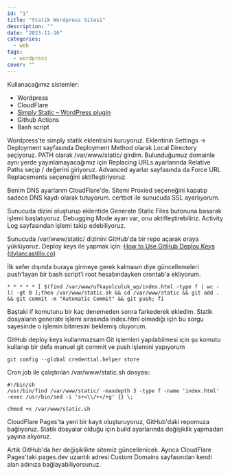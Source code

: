 ```yaml
---
id: "1"
title: "Statik Wordpress Sitesi"
description: ""
date: "2023-11-16"
categories:
  - web
tags:
  - wordpress
cover: ""
---
```


Kullanacağımız sistemler:
- Wordpress
- CloudFlare
- [Simply Static – WordPress plugin](https://wordpress.org/plugins/simply-static/)
- Github Actions
- Bash script


Wordpress'te simply statik eklentisini kuruyoruz. Eklentinin Settings -> Deployment sayfasında Deployment Method olarak Local Directory seçiyoruz. PATH olarak /var/www/static/ girdim. 
Bulunduğumuz domainle aynı yerde yayınlamayacağımız için Replacing URLs ayarlarında Relative Paths seçip / değerini giriyoruz. 
Advanced ayarlar sayfasında da Force URL Replacements seçeneğini aktifleştiriyoruz.

Benim DNS ayarlarım CloudFlare'de. Sitemi Proxied seçeneğini kapatıp sadece DNS kaydı olarak tutuyorum. certbot ile sunucuda SSL ayarlıyorum.

Sunucuda dizini oluşturup eklentide Generate Static Files butonuna basarak işlemi başlatıyoruz.
Debugging Mode ayarı var, onu aktifleştirebiliriz. Activity Log sayfasından işlemi takip edebiliyoruz.

Sunucuda /var/www/static/ dizinini GitHub'da bir repo açarak oraya yüklüyoruz. 
Deploy keys ile yapmak için: [How to Use GitHub Deploy Keys (dylancastillo.co)](https://dylancastillo.co/how-to-use-github-deploy-keys/)

İlk sefer dışında buraya girmeye gerek kalmasın diye güncellemeleri push'layan bir bash script'i root hesabındayken crontab'a ekliyorum. 

```
* * * * * [ $(find /var/www/ufkayolculuk_wp/index.html -type f | wc -l) -gt 0 ];then /var/www/static.sh && cd /var/www/static && git add . && git commit -m "Automatic Commit" && git push; fi
```

Baştaki if komutunu bir kaç denemeden sonra farkederek ekledim. Statik dosyaların generate işlemi sırasında index.html olmadığı için bu sorgu sayesinde o işlemin bitmesini beklemiş oluyorum.

GitHub deploy keys kullanmazsam Git işlemleri yapılabilmesi için şu komutu kullanıp bir defa manuel git commit ve push işlemini yapıyorum
```
git config --global credential.helper store
```


Cron job ile çalıştırılan /var/www/static.sh dosyası:
```
#!/bin/sh
/usr/bin/find /var/www/static/ -maxdepth 3 -type f -name 'index.html' -exec /usr/bin/sed -i 's+<\\/+</+g' {} \;
```

```
chmod +x /var/www/static.sh
```

CloudFlare Pages'ta yeni bir kayıt oluşturuyoruz, GitHub'daki repomuza bağlıyoruz. Statik dosyalar olduğu için build ayarlarında değişiklik yapmadan yayına alıyoruz. 

Artık GitHub'da her değişiklikte sitemiz güncellenicek. Ayrıca CloudFlare Pages'taki pages.dev uzantılı adresi Custom Domains sayfasından kendi alan adınıza bağlayabiliyorsunuz. 
